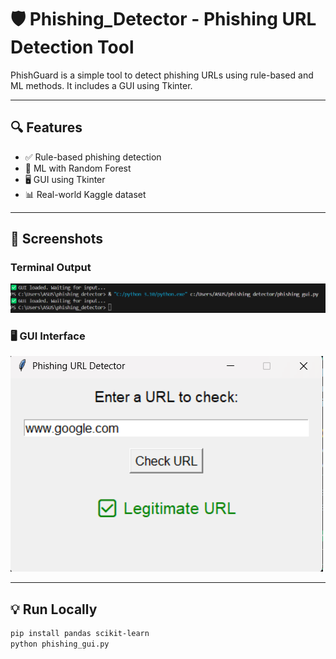 # 🛡️ Phishing_Detector - Phishing URL Detection Tool

PhishGuard is a simple tool to detect phishing URLs using rule-based and ML methods. It includes a GUI using Tkinter.

---

## 🔍 Features

- ✅ Rule-based phishing detection  
- 🤖 ML with Random Forest  
- 🖥 GUI using Tkinter  
- 📊 Real-world Kaggle dataset  

---

## 📸 Screenshots

### Terminal Output  
![Terminal Output](Screenshots/terminal_output.png)

### 🖥️ GUI Interface  
![GUI Interface](Screenshots/gui_screenshot.png)

---

## 💡 Run Locally

```bash
pip install pandas scikit-learn
python phishing_gui.py
